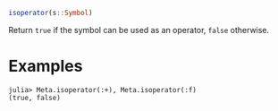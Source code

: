 ```julia
isoperator(s::Symbol)
```

Return `true` if the symbol can be used as an operator, `false` otherwise.

# Examples

```jldoctest
julia> Meta.isoperator(:+), Meta.isoperator(:f)
(true, false)
```
